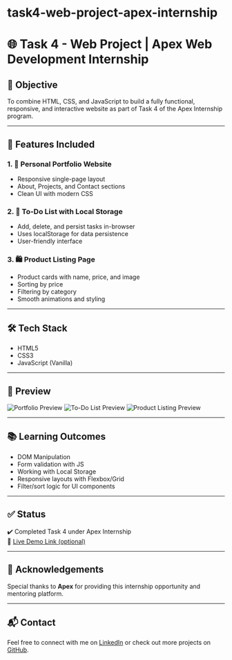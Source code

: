 # task4-web-project-apex-internship


# 🌐 Task 4 - Web Project | Apex Web Development Internship

## 📌 Objective
To combine HTML, CSS, and JavaScript to build a fully functional, responsive, and interactive website as part of Task 4 of the Apex Internship program.

---

## 📁 Features Included

### 1. 💼 Personal Portfolio Website
- Responsive single-page layout
- About, Projects, and Contact sections
- Clean UI with modern CSS

### 2. 📝 To-Do List with Local Storage
- Add, delete, and persist tasks in-browser
- Uses localStorage for data persistence
- User-friendly interface

### 3. 🛍️ Product Listing Page
- Product cards with name, price, and image
- Sorting by price
- Filtering by category
- Smooth animations and styling

---

## 🛠️ Tech Stack
- HTML5
- CSS3
- JavaScript (Vanilla)

---

## 📸 Preview
![Portfolio Preview](screenshots/portfolio.png)
![To-Do List Preview](screenshots/todo.png)
![Product Listing Preview](screenshots/products.png)

---

## 📚 Learning Outcomes
- DOM Manipulation
- Form validation with JS
- Working with Local Storage
- Responsive layouts with Flexbox/Grid
- Filter/sort logic for UI components

---

## ✅ Status
✔️ Completed Task 4 under Apex Internship  
🔗 [Live Demo Link (optional)](https://yourusername.github.io/task4-web-project-apex-internship)

---

## 🙌 Acknowledgements
Special thanks to **Apex** for providing this internship opportunity and mentoring platform.

---

## 📬 Contact
Feel free to connect with me on [LinkedIn](https://linkedin.com/in/yourprofile) or check out more projects on [GitHub](https://github.com/yourusername).
